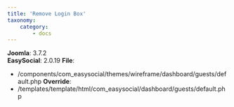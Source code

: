 ```yaml
---
title: 'Remove Login Box'
taxonomy:
    category:
        - docs
---
```


**Joomla**: 3.7.2</br>
**EasySocial**: 2.0.19
**File**: 
* /components/com_easysocial/themes/wireframe/dashboard/guests/default.php
**Override**:
* /templates/template/html/com_easysocial/dashboard/guests/default.php

